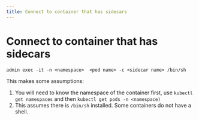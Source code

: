 ```yaml
---
title: Connect to container that has sidecars
---
```


# Connect to container that has sidecars

```shell
admin exec -it -n <namespace>  <pod name> -c <sidecar name> /bin/sh 
```
 This makes some assumptions:


1. You will need to know the namespace of the container first, use `kubectl get namespaces` and then `kubectl get pods -n <namespace)`
2. This assumes there is `/bin/sh` installed. Some containers do not have a shell. 